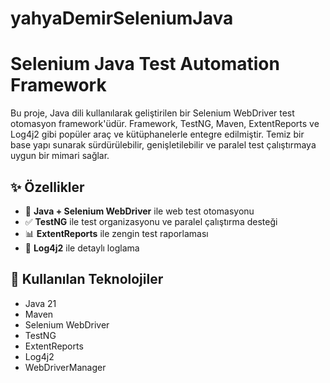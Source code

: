 # yahyaDemirSeleniumJava

# Selenium Java Test Automation Framework

Bu proje, Java dili kullanılarak geliştirilen bir Selenium WebDriver test otomasyon framework'üdür. Framework, TestNG, Maven, ExtentReports ve Log4j2 gibi popüler araç ve kütüphanelerle entegre edilmiştir. Temiz bir base yapı sunarak sürdürülebilir, genişletilebilir ve paralel test çalıştırmaya uygun bir mimari sağlar.

## ✨ Özellikler

- 🔧 **Java + Selenium WebDriver** ile web test otomasyonu
- ✅ **TestNG** ile test organizasyonu ve paralel çalıştırma desteği
- 📊 **ExtentReports** ile zengin test raporlaması
- 🧾 **Log4j2** ile detaylı loglama

## 🧰 Kullanılan Teknolojiler

- Java 21
- Maven
- Selenium WebDriver
- TestNG
- ExtentReports
- Log4j2
- WebDriverManager
